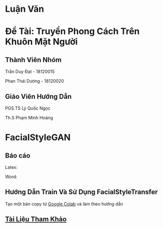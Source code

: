 # Luận Văn

# Đề Tài: Truyền Phong Cách Trên Khuôn Mặt Người

## Thành Viên Nhóm

Trần Duy Đạt - 18120015

Phan Thái Dương - 18120020

## Giáo Viên Hướng Dẫn

PGS.TS Lý Quốc Ngọc

Th.S Phạm Minh Hoàng

# FacialStyleGAN

## Báo cáo

Latex:

Word:

## Hướng Dẫn Train Và Sử Dụng FacialStyleTransfer

Tạo một bản copy từ [Google Colab](https://colab.research.google.com/drive/1Gr8LymTaAuD9_FFmhZBy-gHit2xPr9VG?usp=sharing) và làm theo hướng dẫn

## [Tài Liệu Tham Khảo](https://drive.google.com/drive/folders/1FdVNNioN6XolL8YPPyBjrCi7vrS3ZTLt?usp=sharing)
